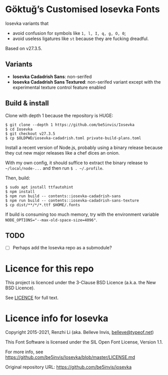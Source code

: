 # Göktuğ’s Customised Iosevka Fonts

Iosevka variants that

- avoid confusion for symbols like `1, l, I, q, g, O, 0`;
- avoid useless ligatures like `st` because they are fucking dreadful.

Based on v27.3.5.

## Variants

- **Iosevka Cadadrish Sans**: non-serifed
- **Iosevka Cadadrish Sans Textured**: non-serifed variant except with
  the experimental texture control feature enabled

## Build & install

Clone with depth 1 because the repository is HUGE:

    $ git clone --depth 1 https://github.com/be5invis/Iosevka
    $ cd Iosevka
    $ git checkout v27.3.5
    $ cp $OLDPWD/iosevka-cadadrish.toml private-build-plans.toml

Install a recent version of Node.js, probably using a binary release
because they cut new major releases like a chef dices an onion.

With my own config, it should suffice to extract the binary release to
`~/local/node-...` and then run `$ . ~/.profile`.

Then, build:

    $ sudo apt install ttfautohint
    $ npm install
    $ npm run build -- contents::iosevka-cadadrish-sans
    $ npm run build -- contents::iosevka-cadadrish-sans-texture
    $ cp dist/**/*/*.ttf $HOME/.fonts

If build is consuming too much memory, try with the environment
variable `NODE_OPTIONS="--max-old-space-size=4096"`.

## TODO

- [ ] Perhaps add the Iosevka repo as a submodule?

# Licence for this repo

This project is licenced under the 3-Clause BSD Licence (a.k.a. the
New BSD Licence).

See [LICENCE](./LICENCE) for full text.

# Licence info for Iosevka

Copyright 2015-2021, Renzhi Li (aka. Belleve Invis, belleve@typeof.net)

This Font Software is licensed under the SIL Open Font License, Version 1.1.

For more info, see https://github.com/be5invis/Iosevka/blob/master/LICENSE.md

Original repository URL: https://github.com/be5invis/iosevka
